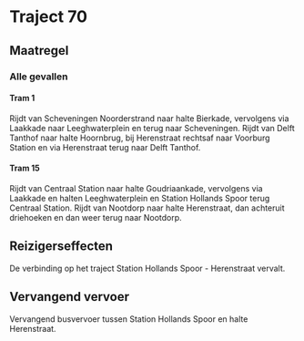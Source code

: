 # Traject 70 
## Maatregel
### Alle gevallen

#### Tram 1
Rijdt van Scheveningen Noorderstrand naar halte Bierkade, vervolgens via Laakkade naar Leeghwaterplein en terug naar Scheveningen.
Rijdt van Delft Tanthof naar halte Hoornbrug, bij Herenstraat rechtsaf naar Voorburg Station en via Herenstraat terug naar Delft Tanthof.

#### Tram 15
Rijdt van Centraal Station naar halte Goudriaankade, vervolgens via Laakkade en halten Leeghwaterplein en Station Hollands Spoor terug Centraal Station.
Rijdt van Nootdorp naar halte Herenstraat, dan achteruit driehoeken en dan weer terug naar Nootdorp.

## Reizigerseffecten
De verbinding op het traject Station Hollands Spoor - Herenstraat vervalt.

## Vervangend vervoer
Vervangend busvervoer tussen Station Hollands Spoor en halte Herenstraat.
